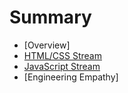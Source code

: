 # Summary

* [Overview]
* [HTML/CSS Stream](html-css/README.md)
* [JavaScript Stream](javascript/README.md)
* [Engineering Empathy]
